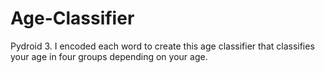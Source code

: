 # Age-Classifier
Pydroid 3. I encoded each word to create this age classifier that classifies your age in four groups depending on your age.
